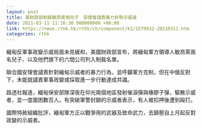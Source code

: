 ```yaml
---
layout: post
title: 美財政部制裁敏昂萊兩兒子　安理會譴責暴力針對示威者
date: 2021-03-11 11:16:30.000000000 +08:00
link: https://news.rthk.hk/rthk/ch/component/k2/1579932-20210311.htm
categories: rthk
---
```


緬甸反軍事政變示威局面未見緩和，美國財政部宣布，將緬甸軍方領導人敏昂萊兩名兒子、以及他們旗下的六間公司列入制裁名單。

聯合國安理會譴責針對緬甸示威者的暴力行為，並呼籲軍方克制，但在中俄反對下，未能就譴責軍事政變或採取進一步行動達成共識。

路透社報道，緬甸保安部隊深夜在仰光兩個地區發射催淚彈與橡膠子彈，驅散示威者，並一度圍困數百人。有突破軍警封鎖的示威者表示，有人被扣押後遭到毆打。

國際特赦組織批評，緬甸軍方正以戰爭用的武器及致命武力，去鎮壓自上月起反對政變的示威者。
